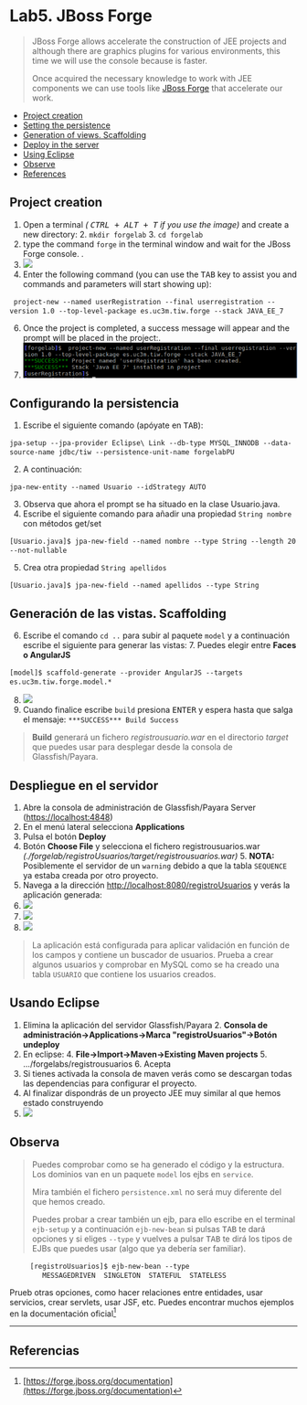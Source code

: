 # Lab5. JBoss Forge

> JBoss Forge allows  accelerate the construction of JEE projects and although there are graphics plugins for various environments, this time we will use the console because is faster.
>
> Once acquired the necessary knowledge to work with JEE components we can use tools like [JBoss Forge](https://forge.jboss.org) that accelerate our work.

<!-- MarkdownTOC -->

- [Project creation](#project-creation)
- [Setting the persistence](#setting-the-persistence)
- [Generation of views. Scaffolding](#generation-of-views-scaffolding)
- [Deploy in the server](#deploy-in-the-server)
- [Using Eclipse](#using-eclipse)
- [Observe](#observe)
- [References](#references)

<!-- /MarkdownTOC -->


## Project creation

1. Open a terminal  _( <kbd>CTRL + ALT + T</kbd> if you use the image)_ and create a new directory:
    2. `mkdir forgelab`
    3. `cd forgelab`
3. type the command `forge` in the terminal window and wait for the JBoss Forge console. .
4. ![](images/Imagen1.png)
5.  Enter the following command (you can use the <kbd>TAB</kbd> key to assist you and commands and parameters will start showing up):

```
 project-new --named userRegistration --final userregistration --version 1.0 --top-level-package es.uc3m.tiw.forge --stack JAVA_EE_7
```

6. Once the project is completed,  a success message will appear and the prompt will be placed in the project:. 
7. ![](images/Imagen2Eng.png)


## Configurando la persistencia

1. Escribe el siguiente comando (apóyate en <kbd>TAB</kbd>):

```
jpa-setup --jpa-provider Eclipse\ Link --db-type MYSQL_INNODB --data-source-name jdbc/tiw --persistence-unit-name forgelabPU 
```

2. A continuación:

```
jpa-new-entity --named Usuario --idStrategy AUTO
```

3. Observa que ahora el prompt se ha situado en la clase Usuario.java. 
4. Escribe el siguiente comando para añadir una propiedad `String nombre` con métodos get/set

```
[Usuario.java]$ jpa-new-field --named nombre --type String --length 20 --not-nullable 
```

5. Crea otra propiedad `String apellidos`

```
[Usuario.java]$ jpa-new-field --named apellidos --type String

```

## Generación de las vistas. Scaffolding

6. Escribe el comando `cd ..` para subir al paquete `model` y a continuación escribe el siguiente para generar las vistas:
    7. Puedes elegir entre __Faces o AngularJS__

```
[model]$ scaffold-generate --provider AngularJS --targets es.uc3m.tiw.forge.model.*  
```
8. ![](images/Imagen3.png)
9. Cuando finalice escribe `build` presiona <kbd>ENTER</kbd> y espera hasta que salga el mensaje: `***SUCCESS*** Build Success`

> __Build__ generará un fichero _registrousuario.war_ en el directorio _target_ que puedes usar para desplegar desde la consola de Glassfish/Payara.
> 

## Despliegue en el servidor

1. Abre la consola de administración de Glassfish/Payara Server ([https://localhost:4848](https://localhost:4848))
2. En el menú lateral selecciona __Applications__
3. Pulsa el botón __Deploy__
4. Botón __Choose File__ y selecciona el fichero registrousuarios.war _(./forgelab/registroUsuarios/target/registrousuarios.war)_
    5. __NOTA:__ Posiblemente el servidor de un `warning` debido a que la tabla `SEQUENCE` ya estaba creada por otro proyecto.
5. Navega a la dirección [http://localhost:8080/registroUsuarios](http://localhost:8080/registroUsuarios) y verás la aplicación generada:
6. ![](images/Imagen4.png)
7. ![](images/Imagen5.png)
8. ![](images/Imagen6.png)

> La aplicación está configurada para aplicar validación en función de los campos y contiene un buscador de usuarios. 
> Prueba a crear algunos usuarios y comprobar en MySQL como se ha creado una tabla `USUARIO` que contiene los usuarios creados.

## Usando Eclipse

1. Elimina la aplicación del servidor Glassfish/Payara
    2. __Consola de administración->Applications->Marca "registroUsuarios"->Botón undeploy__
3. En eclipse:
    4. __File->Import->Maven->Existing Maven projects__
    5. .../forgelabs/registrousuarios
    6. Acepta
7. Si tienes activada la consola de maven verás como se descargan todas las dependencias para configurar el proyecto.
8. Al finalizar dispondrás de un proyecto JEE muy similar al que hemos estado construyendo
9. ![](images/Imagen7.png)

## Observa

>
> Puedes comprobar como se ha generado el código y la estructura. Los dominios van en un paquete `model` los ejbs en `service`.
> 
> Mira también el fichero `persistence.xml` no será muy diferente del que hemos creado.
> 
> Puedes probar a crear también un ejb, para ello escribe en el terminal `ejb-setup` y a continuación `ejb-new-bean` si pulsas <kbd>TAB</kbd> te dará opciones y si eliges `--type` y vuelves a pulsar <kbd>TAB</kbd> te dirá los tipos de EJBs que puedes usar (algo que ya debería ser familiar).
> 

         [registroUsuarios]$ ejb-new-bean --type
            MESSAGEDRIVEN  SINGLETON  STATEFUL  STATELESS

Prueb otras opciones, como hacer relaciones entre entidades, usar servicios, crear servlets, usar JSF, etc. Puedes encontrar muchos ejemplos en la documentación oficial[^2]

---
## Referencias

[^1]: 
[^2]: [https://forge.jboss.org/documentation](https://forge.jboss.org/documentation)
